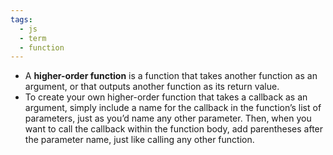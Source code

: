 ```yaml
---
tags:
  - js
  - term
  - function
---
```


- A **higher-order function** is a function that takes another function as an argument, or that outputs another function as its return value.
- To create your own higher-order function that takes a callback as an argument, simply include a name for the callback in the function’s list of parameters, just as you’d name any other parameter. Then, when you want to call the callback within the function body, add parentheses after the parameter name, just like calling any other function.
